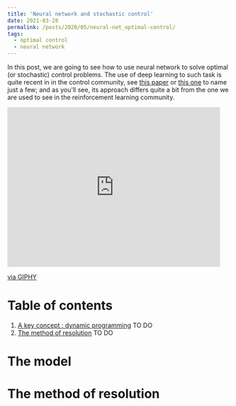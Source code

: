 ```yaml
---
title: 'Neural network and stochastic control'
date: 2021-03-28
permalink: /posts/2020/05/neural-net_optimal-control/
tags:
  - optimal control
  - neural network
---
```



In this post, we are going to see how to use neural network to solve optimal (or stochastic) control problems. The use of deep learning to such task is quite recent in in the control community, see [this paper](https://www.pnas.org/content/pnas/115/34/8505.full.pdf) or [this one](https://arxiv.org/pdf/1812.05916.pdf) to name just a few; and as you'll see, its approach differs quite a bit from the one we are used to see in the reinforcement learning community. 

<iframe src="https://giphy.com/embed/ix8yJ9ZwYW5zJprbTN" width="480" height="360" frameBorder="0" class="giphy-embed" allowFullScreen></iframe><p><a href="https://giphy.com/gifs/ix8yJ9ZwYW5zJprbTN">via GIPHY</a></p>


# Table of contents
1. [A key concept : dynamic programming](#whatIs)
TO DO
2. [The method of resolution](#example)
TO DO


# The model 

# The method of resolution

